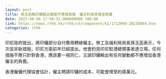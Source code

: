 ```yaml
---
layout: post
title: 孫玉菡稱印傭輸出變動不應增負擔　僱主料成本增至兩萬
date: 2023-08-04 17:56:52.000000000 +08:00
link: https://news.rthk.hk/rthk/ch/component/k2/1712098-20230804.htm
categories: rthk
---
```


印尼政府提出，將印傭部分自付費用轉嫁僱主。勞工及福利局局長孫玉菡表示，今次並非新措施，印尼方面前年已經提出，他會約見印尼駐港總領事表達立場，任何措施不應只針對香港，應該要一視同仁，又說印傭輸出有任何變動都不應增加香港僱主的負擔。

香港僱傭代理協會估計，僱主聘請印傭的成本，可能會增至約兩萬元。
